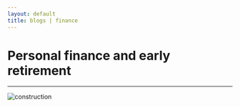 ```yaml
---
layout: default
title: blogs | finance
---
```


# Personal finance and early retirement

----

![construction][]

[construction]: {{site.baseurl}}/_data/images/construction.png
